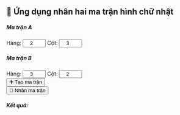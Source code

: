 
<html lang="vi">
<head>
  <meta charset="UTF-8">
  <meta name="viewport" content="width=device-width, initial-scale=1">
  <title>Máy tính nhân ma trận</title>
  <link href="https://cdn.jsdelivr.net/npm/bootstrap@5.3.3/dist/css/bootstrap.min.css" rel="stylesheet">
  <style>
    input[type="number"] {
      width: 60px;
      text-align: center;
    }
    table td {
      padding: 4px;
    }
  </style>
</head>
<body class="bg-light">

<div class="container py-5">
  <h2 class="text-center mb-4">🧮 Ứng dụng nhân hai ma trận hình chữ nhật</h2>

  <div class="row g-3">
    <div class="col-md-6">
      <h5>Ma trận A</h5>
      <label>Hàng:</label>
      <input type="number" id="rowsA" class="form-control mb-2" value="2" min="1">
      <label>Cột:</label>
      <input type="number" id="colsA" class="form-control mb-2" value="3" min="1">
    </div>
    <div class="col-md-6">
      <h5>Ma trận B</h5>
      <label>Hàng:</label>
      <input type="number" id="rowsB" class="form-control mb-2" value="3" min="1">
      <label>Cột:</label>
      <input type="number" id="colsB" class="form-control mb-2" value="2" min="1">
    </div>
  </div>

  <div class="text-center my-3">
    <button class="btn btn-primary" onclick="generateInputs()">➕ Tạo ma trận</button>
  </div>

  <div id="matrices" class="row g-4"></div>

  <div class="text-center mt-4">
    <button class="btn btn-success" onclick="multiplyMatrices()">🟰 Nhân ma trận</button>
  </div>

  <div class="mt-4">
    <h5>Kết quả:</h5>
    <div id="result"></div>
  </div>
</div>

<script>
  function generateMatrix(id, rows, cols) {
    let html = `<h6 class="text-primary">Ma trận ${id}</h6><table class="table table-bordered table-sm"><tbody>`;
    for (let i = 0; i < rows; i++) {
      html += '<tr>';
      for (let j = 0; j < cols; j++) {
        html += `<td><input type="number" class="form-control form-control-sm" id="${id}_${i}_${j}" value="0"></td>`;
      }
      html += '</tr>';
    }
    html += '</tbody></table>';
    return html;
  }

  function generateInputs() {
    const rowsA = parseInt(document.getElementById('rowsA').value);
    const colsA = parseInt(document.getElementById('colsA').value);
    const rowsB = parseInt(document.getElementById('rowsB').value);
    const colsB = parseInt(document.getElementById('colsB').value);

    const container = document.getElementById('matrices');
    container.innerHTML = '';

    if (colsA !== rowsB) {
      alert('⚠️ Số cột của ma trận A phải bằng số hàng của ma trận B để nhân!');
      return;
    }

    const matrixAHTML = generateMatrix('A', rowsA, colsA);
    const matrixBHTML = generateMatrix('B', rowsB, colsB);

    container.innerHTML = `
      <div class="col-md-6">${matrixAHTML}</div>
      <div class="col-md-6">${matrixBHTML}</div>
    `;

    document.getElementById('result').innerHTML = '';
  }

  function getMatrix(id, rows, cols) {
    const matrix = [];
    for (let i = 0; i < rows; i++) {
      matrix[i] = [];
      for (let j = 0; j < cols; j++) {
        const val = parseFloat(document.getElementById(`${id}_${i}_${j}`).value);
        matrix[i][j] = isNaN(val) ? 0 : val;
      }
    }
    return matrix;
  }

  function multiplyMatrices() {
    const rowsA = parseInt(document.getElementById('rowsA').value);
    const colsA = parseInt(document.getElementById('colsA').value);
    const rowsB = parseInt(document.getElementById('rowsB').value);
    const colsB = parseInt(document.getElementById('colsB').value);

    if (colsA !== rowsB) {
      alert('❌ Không thể nhân hai ma trận này!');
      return;
    }

    const A = getMatrix('A', rowsA, colsA);
    const B = getMatrix('B', rowsB, colsB);

    const result = [];
    for (let i = 0; i < rowsA; i++) {
      result[i] = [];
      for (let j = 0; j < colsB; j++) {
        result[i][j] = 0;
        for (let k = 0; k < colsA; k++) {
          result[i][j] += A[i][k] * B[k][j];
        }
      }
    }

    // Hiển thị kết quả
    let html = '<table class="table table-bordered table-sm w-auto"><tbody>';
    for (let i = 0; i < result.length; i++) {
      html += '<tr>';
      for (let j = 0; j < result[0].length; j++) {
        html += `<td><strong>${result[i][j]}</strong></td>`;
      }
      html += '</tr>';
    }
    html += '</tbody></table>';

    document.getElementById('result').innerHTML = html;
  }
</script>

</body>
</html>

